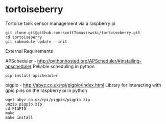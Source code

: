 tortoiseberry
=============

Tortoise tank sensor management via a raspberry pi

    git clone git@github.com:scottTomaszewski/tortoiseberry.git
    cd tortoiseberry
    git submodule update --init

External Requirements 

APScheduler - http://pythonhosted.org/APScheduler/#installing-apscheduler
Reliable scheduling in python

    pip install apscheduler

pigpio - http://abyz.co.uk/rpi/pigpio/index.html
Library for interacting with gpio pins on the raspberry pi in python

    wget abyz.co.uk/rpi/pigpio/pigpio.zip
    unzip pigpio.zip
    cd PIGPIO
    make
    make install
